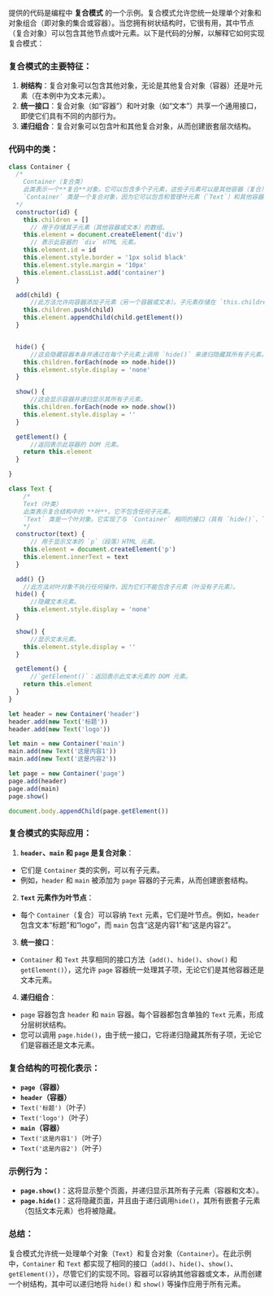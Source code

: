 提供的代码是编程中 **复合模式** 的一个示例。复合模式允许您统一处理单个对象和对象组合（即对象的集合或容器）。当您拥有树状结构时，它很有用，其中节点（复合对象）可以包含其他节点或叶元素。以下是代码的分解，以解释它如何实现复合模式：

### 复合模式的主要特征：
1. **树结构**：复合对象可以包含其他对象，无论是其他复合对象（容器）还是叶元素（在本例中为文本元素）。
2. **统一接口**：复合对象（如“容器”）和叶对象（如“文本”）共享一个通用接口，即使它们具有不同的内部行为。
3. **递归组合**：复合对象可以包含叶和其他复合对象，从而创建嵌套层次结构。

### 代码中的类：

```js
class Container {
  /*
 	Container（复合类）
	此类表示一个**复合**对象。它可以包含多个子元素，这些子元素可以是其他容器（复合）或单个叶元素（文本）。
	`Container` 类是一个复合对象，因为它可以包含和管理叶元素（`Text`）和其他容器（`Container`）。
  */
  constructor(id) {
    this.children = []
      // 用于存储其子元素（其他容器或文本）的数组。
    this.element = document.createElement('div')
      // 表示此容器的 `div` HTML 元素。
    this.element.id = id
    this.element.style.border = '1px solid black'
    this.element.style.margin = '10px'
    this.element.classList.add('container')    
  }

  add(child) {
      //此方法允许向容器添加子元素（另一个容器或文本）。子元素存储在 `this.children` 中并附加到容器的 DOM 元素。
    this.children.push(child)
    this.element.appendChild(child.getElement())
  }


  hide() {
      //这会隐藏容器本身并通过在每个子元素上调用 `hide()` 来递归隐藏其所有子元素。
    this.children.forEach(node => node.hide())
    this.element.style.display = 'none'
  }

  show() {
      //这会显示容器并递归显示其所有子元素。
    this.children.forEach(node => node.show())
    this.element.style.display = ''
  }

  getElement() {
      //返回表示此容器的 DOM 元素。
    return this.element
  }

}

class Text {
    /*
    Text（叶类）
	此类表示复合结构中的 **叶**。它不包含任何子元素。
	`Text` 类是一个叶对象。它实现了与 `Container` 相同的接口（具有 `hide()`、`show()` 和 `getElement()` 方法），但没有添加子元素的能力。
    */
  constructor(text) {
      // 用于显示文本的 `p`（段落）HTML 元素。
    this.element = document.createElement('p')
    this.element.innerText = text
  }

  add() {}
	//此方法对叶对象不执行任何操作，因为它们不能包含子元素（叶没有子元素）。
  hide() {
      //隐藏文本元素。
    this.element.style.display = 'none'
  }

  show() {
      //显示文本元素。
    this.element.style.display = ''
  }

  getElement() {
      //`getElement()`：返回表示此文本元素的 DOM 元素。
    return this.element
  }
}

let header = new Container('header')
header.add(new Text('标题'))
header.add(new Text('logo'))

let main = new Container('main')
main.add(new Text('这是内容1'))
main.add(new Text('这是内容2'))

let page = new Container('page')
page.add(header)
page.add(main)
page.show()

document.body.appendChild(page.getElement())
```

### 复合模式的实际应用：

1. **`header`、`main` 和 `page` 是复合对象**：
- 它们是 `Container` 类的实例，可以有子元素。
- 例如，`header` 和 `main` 被添加为 `page` 容器的子元素，从而创建嵌套结构。

2. **`Text` 元素作为叶节点**：
- 每个 `Container`（复合）可以容纳 `Text` 元素，它们是叶节点。例如，`header` 包含文本“标题”和“logo”，而 `main` 包含“这是内容1”和“这是内容2”。

3. **统一接口**：
- `Container` 和 `Text` 共享相同的接口方法（`add()`、`hide()`、`show()` 和 `getElement()`），这允许 `page` 容器统一处理其子项，无论它们是其他容器还是文本元素。

4. **递归组合**：
- `page` 容器包含 `header` 和 `main` 容器。每个容器都包含单独的 `Text` 元素，形成分层树状结构。
- 您可以调用 `page.hide()`，由于统一接口，它将递归隐藏其所有子项，无论它们是容器还是文本元素。

### 复合结构的可视化表示：
- **`page`（容器）**
- **`header`（容器）**
- `Text('标题')`（叶子）
- `Text('logo')`（叶子）
- **`main`（容器）**
- `Text('这是内容1')`（叶子）
- `Text('这是内容2')`（叶子）

### 示例行为：

- **`page.show()`**：这将显示整个页面，并递归显示其所有子元素（容器和文本）。
- **`page.hide()`**：这将隐藏页面，并且由于递归调用`hide()`，其所有嵌套子元素（包括文本元素）也将被隐藏。

### 总结：
复合模式允许统一处理单个对象（`Text`）和复合对象（`Container`）。在此示例中，`Container` 和 `Text` 都实现了相同的接口（`add()`、`hide()`、`show()`、`getElement()`），尽管它们的实现不同。容器可以容纳其他容器或文本，从而创建一个树结构，其中可以递归地将 `hide()` 和 `show()` 等操作应用于所有元素。
